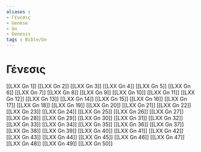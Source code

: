 ```yaml
---
aliases : 
- Γένεσις
- Genèse
- Gn
- Genesis
tags : Bible/Gn
---
```


# Γένεσις

[[LXX Gn 1]]
[[LXX Gn 2]]
[[LXX Gn 3]]
[[LXX Gn 4]]
[[LXX Gn 5]]
[[LXX Gn 6]]
[[LXX Gn 7]]
[[LXX Gn 8]]
[[LXX Gn 9]]
[[LXX Gn 10]]
[[LXX Gn 11]]
[[LXX Gn 12]]
[[LXX Gn 13]]
[[LXX Gn 14]]
[[LXX Gn 15]]
[[LXX Gn 16]]
[[LXX Gn 17]]
[[LXX Gn 18]]
[[LXX Gn 19]]
[[LXX Gn 20]]
[[LXX Gn 21]]
[[LXX Gn 22]]
[[LXX Gn 23]]
[[LXX Gn 24]]
[[LXX Gn 25]]
[[LXX Gn 26]]
[[LXX Gn 27]]
[[LXX Gn 28]]
[[LXX Gn 29]]
[[LXX Gn 30]]
[[LXX Gn 31]]
[[LXX Gn 32]]
[[LXX Gn 33]]
[[LXX Gn 34]]
[[LXX Gn 35]]
[[LXX Gn 36]]
[[LXX Gn 37]]
[[LXX Gn 38]]
[[LXX Gn 39]]
[[LXX Gn 40]]
[[LXX Gn 41]]
[[LXX Gn 42]]
[[LXX Gn 43]]
[[LXX Gn 44]]
[[LXX Gn 45]]
[[LXX Gn 46]]
[[LXX Gn 47]]
[[LXX Gn 48]]
[[LXX Gn 49]]
[[LXX Gn 50]]

